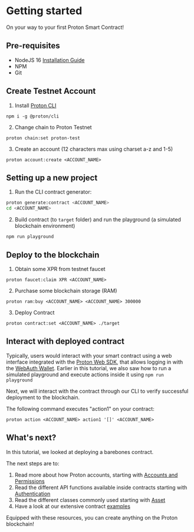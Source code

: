 
# Getting started

On your way to your first Proton Smart Contract!

## Pre-requisites

- NodeJS 16 [Installation Guide](https://github.com/ProtonProtocol/proton-cli#install-nodejs)
- NPM
- Git

## Create Testnet Account

1. Install [Proton CLI](https://github.com/ProtonProtocol/proton-cli)
```
npm i -g @proton/cli
```

2. Change chain to Proton Testnet
```
proton chain:set proton-test
```

3. Create an account (12 characters max using charset a-z and 1-5)
```
proton account:create <ACCOUNT_NAME>
```

## Setting up a new project

1. Run the CLI contract generator:

```sh
proton generate:contract <ACCOUNT_NAME>
cd <ACCOUNT_NAME>
```

2. Build contract (to `target` folder) and run the playground (a simulated blockchain environment)
```
npm run playground
```

## Deploy to the blockchain


1. Obtain some XPR from testnet faucet
```
proton faucet:claim XPR <ACCOUNT_NAME>
```

2. Purchase some blockchain storage (RAM)
```
proton ram:buy <ACCOUNT_NAME> <ACCOUNT_NAME> 300000
```

3. Deploy Contract
```
proton contract:set <ACCOUNT_NAME> ./target
```

## Interact with deployed contract
Typically, users would interact with your smart contract using a web interface integrated with the [Proton Web SDK](https://github.com/ProtonProtocol/ProtonWeb), that allows logging in with the [WebAuth Wallet](http://webauth.com/). Earlier in this tutorial, we also saw how to run a simulated playground and execute actions inside it using `npm run playground`

Next, we will interact with the contract through our CLI to verify successful deployment to the blockchain. 

The following command executes "action1" on your contract:
```
proton action <ACCOUNT_NAME> action1 '[]' <ACCOUNT_NAME>
```

## What's next?

In this tutorial, we looked at deploying a barebones contract.

The next steps are to:
1. Read more about how Proton accounts, starting with [Accounts and Permissions](./accounts-and-permissions.md)
2. Read the different API functions available inside contracts starting with [Authentication](/contract-sdk/api/authentication.md)
3. Read the different classes commonly used starting with [Asset](/contract-sdk/classes/Asset.md)
4. Have a look at our extensive contract [examples](/contract-sdk/examples.md)

Equipped with these resources, you can create anything on the Proton blockchain!